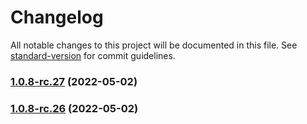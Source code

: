 # Changelog

All notable changes to this project will be documented in this file. See [standard-version](https://github.com/conventional-changelog/standard-version) for commit guidelines.

### [1.0.8-rc.27](https://personal-github.com/kizmo04/actions-test/compare/@adnamas/editor@1.0.8-rc.25...@adnamas/editor@1.0.8-rc.27) (2022-05-02)

### [1.0.8-rc.26](https://personal-github.com/kizmo04/actions-test/compare/v0.0.12-rc.3...v1.0.8-rc.26) (2022-05-02)
